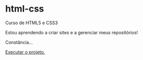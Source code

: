 # html-css
 Curso de HTML5 e CSS3

Estou aprendendo a criar sites e a gerenciar meus repositórios!

Constância...

<a href="https://leosilvvasantos.github.io/html-css/EXERCICIOS/DESAFIOS/Desafio 10/android"> Executar o projeto.</a>